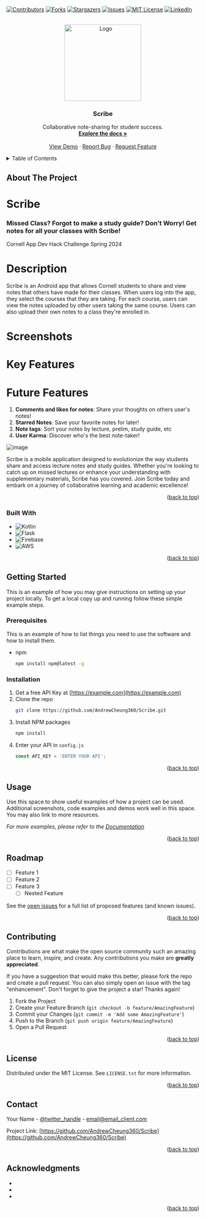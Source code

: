<!-- Improved compatibility of back to top link: See: https://github.com/othneildrew/Best-README-Template/pull/73 -->
<a name="readme-top"></a>
<!--
*** Thanks for checking out the Best-README-Template. If you have a suggestion
*** that would make this better, please fork the repo and create a pull request
*** or simply open an issue with the tag "enhancement".
*** Don't forget to give the project a star!
*** Thanks again! Now go create something AMAZING! :D
-->



<!-- PROJECT SHIELDS -->
<!--
*** I'm using markdown "reference style" links for readability.
*** Reference links are enclosed in brackets [ ] instead of parentheses ( ).
*** See the bottom of this document for the declaration of the reference variables
*** for contributors-url, forks-url, etc. This is an optional, concise syntax you may use.
*** https://www.markdownguide.org/basic-syntax/#reference-style-links
-->
[![Contributors][contributors-shield]][contributors-url]
[![Forks][forks-shield]][forks-url]
[![Stargazers][stars-shield]][stars-url]
[![Issues][issues-shield]][issues-url]
[![MIT License][license-shield]][license-url]
[![LinkedIn][linkedin-shield]][linkedin-url]



<!-- PROJECT LOGO -->
<br />
<div align="center">
  <a href="https://github.com/AndrewCheung360/Scribe">
    <img src="https://github.com/AndrewCheung360/HackChallengeSP24/assets/67351739/bd1d5da6-452c-487f-a8e0-d05457850133" alt="Logo" width="200" height="200">
  </a>

<h3 align="center">Scribe</h3>

  <p align="center">
    Collaborative note-sharing for student success.
    <br />
    <a href="https://github.com/AndrewCheung360/Scribe"><strong>Explore the docs »</strong></a>
    <br />
    <br />
    <a href="https://github.com/AndrewCheung360/Scribe">View Demo</a>
    ·
    <a href="https://github.com/AndrewCheung360/Scribe/issues/new?labels=bug&template=bug-report---.md">Report Bug</a>
    ·
    <a href="https://github.com/AndrewCheung360/Scribe/issues/new?labels=enhancement&template=feature-request---.md">Request Feature</a>
  </p>
</div>



<!-- TABLE OF CONTENTS -->
<details>
  <summary>Table of Contents</summary>
  <ol>
    <li>
      <a href="#about-the-project">About The Project</a>
      <ul>
        <li><a href="#built-with">Built With</a></li>
      </ul>
    </li>
    <li>
      <a href="#getting-started">Getting Started</a>
      <ul>
        <li><a href="#prerequisites">Prerequisites</a></li>
        <li><a href="#installation">Installation</a></li>
      </ul>
    </li>
    <li><a href="#usage">Usage</a></li>
    <li><a href="#roadmap">Roadmap</a></li>
    <li><a href="#contributing">Contributing</a></li>
    <li><a href="#license">License</a></li>
    <li><a href="#contact">Contact</a></li>
    <li><a href="#acknowledgments">Acknowledgments</a></li>
  </ol>
</details>



<!-- ABOUT THE PROJECT -->
## About The Project

# Scribe
### Missed Class? Forgot to make a study guide? Don't Worry! Get notes for all your classes with Scribe!

Cornell App Dev Hack Challenge Spring 2024

# Description
Scribe is an Android app that allows Cornell students to share and view notes that others have made for their classes. When users log into the app, they select the courses that they are taking. For each course, users can view the notes uploaded by other users taking the same course. Users can also upload their own notes to a class they're enrolled in. 

# Screenshots

# Key Features

# Future Features
1. **Comments and likes for notes**: Share your thoughts on others user's notes!
2. **Starred Notes**: Save your favorite notes for later!
3. **Note tags**: Sort your notes by lecture, prelim, study guide, etc
4. **User Karma**: Discover who's the best note-taker!




![image](https://github.com/AndrewCheung360/Scribe/assets/67351739/927951a2-3c59-44db-a367-cb9979ef9229)


Scribe is a mobile application designed to evolutionize the way students share and access lecture notes and study guides. Whether you're looking to catch up on missed lectures or enhance your understanding with supplementary materials, Scribe has you covered. Join Scribe today and embark on a journey of collaborative learning and academic excellence!

<p align="right">(<a href="#readme-top">back to top</a>)</p>



### Built With

* ![Kotlin](https://img.shields.io/badge/kotlin-%237F52FF.svg?style=for-the-badge&logo=kotlin&logoColor=white)
* ![Flask](https://img.shields.io/badge/flask-%23000.svg?style=for-the-badge&logo=flask&logoColor=white)
* ![Firebase](https://img.shields.io/badge/firebase-%23039BE5.svg?style=for-the-badge&logo=firebase)
* ![AWS](https://img.shields.io/badge/AWS-%23FF9900.svg?style=for-the-badge&logo=amazon-aws&logoColor=white)

<p align="right">(<a href="#readme-top">back to top</a>)</p>



<!-- GETTING STARTED -->
## Getting Started

This is an example of how you may give instructions on setting up your project locally.
To get a local copy up and running follow these simple example steps.

### Prerequisites

This is an example of how to list things you need to use the software and how to install them.
* npm
  ```sh
  npm install npm@latest -g
  ```

### Installation

1. Get a free API Key at [https://example.com](https://example.com)
2. Clone the repo
   ```sh
   git clone https://github.com/AndrewCheung360/Scribe.git
   ```
3. Install NPM packages
   ```sh
   npm install
   ```
4. Enter your API in `config.js`
   ```js
   const API_KEY = 'ENTER YOUR API';
   ```

<p align="right">(<a href="#readme-top">back to top</a>)</p>



<!-- USAGE EXAMPLES -->
## Usage

Use this space to show useful examples of how a project can be used. Additional screenshots, code examples and demos work well in this space. You may also link to more resources.

_For more examples, please refer to the [Documentation](https://example.com)_

<p align="right">(<a href="#readme-top">back to top</a>)</p>



<!-- ROADMAP -->
## Roadmap

- [ ] Feature 1
- [ ] Feature 2
- [ ] Feature 3
    - [ ] Nested Feature

See the [open issues](https://github.com/AndrewCheung360/Scribe/issues) for a full list of proposed features (and known issues).

<p align="right">(<a href="#readme-top">back to top</a>)</p>



<!-- CONTRIBUTING -->
## Contributing

Contributions are what make the open source community such an amazing place to learn, inspire, and create. Any contributions you make are **greatly appreciated**.

If you have a suggestion that would make this better, please fork the repo and create a pull request. You can also simply open an issue with the tag "enhancement".
Don't forget to give the project a star! Thanks again!

1. Fork the Project
2. Create your Feature Branch (`git checkout -b feature/AmazingFeature`)
3. Commit your Changes (`git commit -m 'Add some AmazingFeature'`)
4. Push to the Branch (`git push origin feature/AmazingFeature`)
5. Open a Pull Request

<p align="right">(<a href="#readme-top">back to top</a>)</p>



<!-- LICENSE -->
## License

Distributed under the MIT License. See `LICENSE.txt` for more information.

<p align="right">(<a href="#readme-top">back to top</a>)</p>



<!-- CONTACT -->
## Contact

Your Name - [@twitter_handle](https://twitter.com/twitter_handle) - email@email_client.com

Project Link: [https://github.com/AndrewCheung360/Scribe](https://github.com/AndrewCheung360/Scribe)

<p align="right">(<a href="#readme-top">back to top</a>)</p>



<!-- ACKNOWLEDGMENTS -->
## Acknowledgments

* []()
* []()
* []()

<p align="right">(<a href="#readme-top">back to top</a>)</p>

<!-- MARKDOWN LINKS & IMAGES -->
<!-- https://www.markdownguide.org/basic-syntax/#reference-style-links -->
[Kotlin]: (https://img.shields.io/badge/kotlin-%237F52FF.svg?style=for-the-badge&logo=kotlin&logoColor=white)
[contributors-shield]: https://img.shields.io/github/contributors/AndrewCheung360/Scribe.svg?style=for-the-badge
[contributors-url]: https://github.com/AndrewCheung360/Scribe/graphs/contributors
[forks-shield]: https://img.shields.io/github/forks/AndrewCheung360/Scribe.svg?style=for-the-badge
[forks-url]: https://github.com/AndrewCheung360/Scribe/network/members
[stars-shield]: https://img.shields.io/github/stars/AndrewCheung360/Scribe.svg?style=for-the-badge
[stars-url]: https://github.com/AndrewCheung360/Scribe/stargazers
[issues-shield]: https://img.shields.io/github/issues/AndrewCheung360/Scribe.svg?style=for-the-badge
[issues-url]: https://github.com/AndrewCheung360/Scribe/issues
[license-shield]: https://img.shields.io/github/license/AndrewCheung360/Scribe.svg?style=for-the-badge
[license-url]: https://github.com/AndrewCheung360/Scribe/blob/master/LICENSE.txt
[linkedin-shield]: https://img.shields.io/badge/-LinkedIn-black.svg?style=for-the-badge&logo=linkedin&colorB=555
[linkedin-url]: https://linkedin.com/in/linkedin_username
[product-screenshot]: images/screenshot.png
[Next.js]: https://img.shields.io/badge/next.js-000000?style=for-the-badge&logo=nextdotjs&logoColor=white
[Next-url]: https://nextjs.org/
[React.js]: https://img.shields.io/badge/React-20232A?style=for-the-badge&logo=react&logoColor=61DAFB
[React-url]: https://reactjs.org/
[Vue.js]: https://img.shields.io/badge/Vue.js-35495E?style=for-the-badge&logo=vuedotjs&logoColor=4FC08D
[Vue-url]: https://vuejs.org/
[Angular.io]: https://img.shields.io/badge/Angular-DD0031?style=for-the-badge&logo=angular&logoColor=white
[Angular-url]: https://angular.io/
[Svelte.dev]: https://img.shields.io/badge/Svelte-4A4A55?style=for-the-badge&logo=svelte&logoColor=FF3E00
[Svelte-url]: https://svelte.dev/
[Laravel.com]: https://img.shields.io/badge/Laravel-FF2D20?style=for-the-badge&logo=laravel&logoColor=white
[Laravel-url]: https://laravel.com
[Bootstrap.com]: https://img.shields.io/badge/Bootstrap-563D7C?style=for-the-badge&logo=bootstrap&logoColor=white
[Bootstrap-url]: https://getbootstrap.com
[JQuery.com]: https://img.shields.io/badge/jQuery-0769AD?style=for-the-badge&logo=jquery&logoColor=white
[JQuery-url]: https://jquery.com 
